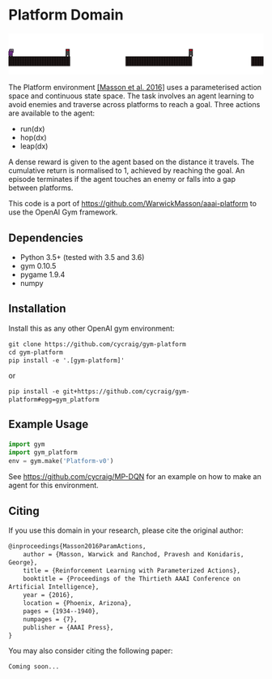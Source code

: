 # Platform Domain

![Platform domain initial state](img/platform_domain.png)

The Platform environment [[Masson et al. 2016]](https://arxiv.org/abs/1509.01644) uses a parameterised action space and continuous state space. The task involves an agent learning to avoid enemies and traverse across platforms to reach a goal. Three actions are available to the agent:

- run(dx)
- hop(dx)
- leap(dx)

A dense reward is given to the agent based on the distance it travels. The cumulative return is normalised to 1, achieved by reaching the goal. An episode terminates if the agent touches an enemy or falls into a gap between platforms. 

This code is a port of https://github.com/WarwickMasson/aaai-platform to use the OpenAI Gym framework.

## Dependencies

- Python 3.5+ (tested with 3.5 and 3.6)
- gym 0.10.5
- pygame 1.9.4
- numpy

## Installation

Install this as any other OpenAI gym environment:

    git clone https://github.com/cycraig/gym-platform
    cd gym-platform
    pip install -e '.[gym-platform]'
    
or 

    pip install -e git+https://github.com/cycraig/gym-platform#egg=gym_platform
    
    
## Example Usage

```python
import gym
import gym_platform
env = gym.make('Platform-v0')
```

See https://github.com/cycraig/MP-DQN for an example on how to make an agent for this environment.
    
## Citing

If you use this domain in your research, please cite the original author:

    @inproceedings{Masson2016ParamActions,
        author = {Masson, Warwick and Ranchod, Pravesh and Konidaris, George},
        title = {Reinforcement Learning with Parameterized Actions},
        booktitle = {Proceedings of the Thirtieth AAAI Conference on Artificial Intelligence},
        year = {2016},
        location = {Phoenix, Arizona},
        pages = {1934--1940},
        numpages = {7},
        publisher = {AAAI Press},
    }
    
You may also consider citing the following paper:

    Coming soon...